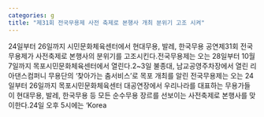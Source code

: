 ```yaml
---
categories: g
title: "제31회 전국무용제 사전 축제로 본행사 개최 분위기 고조 시켜"
---
```

24일부터 26일까지 시민문화체육센터에서 현대무용, 발레, 한국무용 공연제31회 전국무용제가 사전축제로 본행사의 분위기를 고조시킨다.전국무용제는 오는 28일부터 10월 7일까지 목포시민문화체육센터에서 열린다.2~3일 불종대, 남교공영주차장에서 열린 리아댄스컴퍼니 무용단의 ‘찾아가는 춤서비스’로 목포 개최를 알린 전국무용제는 오는 24일부터 26일까지 목포시민문화체육센터 대공연장에서 우리나라를 대표하는 무용가들이 현대무용, 발레, 한국무용 등 모든 순수무용 장르를 선보이는 사전축제로 본행사를 맞이한다.24일 오후 5시에는 ‘Korea